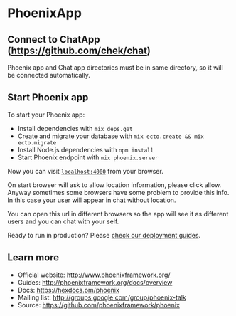 # PhoenixApp

## Connect to ChatApp (https://github.com/chek/chat)

Phoenix app and Chat app directories must be in same directory, so it will be connected automatically.

## Start Phoenix app

To start your Phoenix app:

  * Install dependencies with `mix deps.get`
  * Create and migrate your database with `mix ecto.create && mix ecto.migrate`
  * Install Node.js dependencies with `npm install`
  * Start Phoenix endpoint with `mix phoenix.server`

Now you can visit [`localhost:4000`](http://localhost:4000) from your browser.

On start browser will ask to allow location information, please click allow.
Anyway sometimes some browsers have some problem to provide this info.
In this case your user will appear in chat without location.

You can open this url in different browsers so the app will see it as different users
and you can chat with your self.



Ready to run in production? Please [check our deployment guides](http://www.phoenixframework.org/docs/deployment).

## Learn more

  * Official website: http://www.phoenixframework.org/
  * Guides: http://phoenixframework.org/docs/overview
  * Docs: https://hexdocs.pm/phoenix
  * Mailing list: http://groups.google.com/group/phoenix-talk
  * Source: https://github.com/phoenixframework/phoenix
